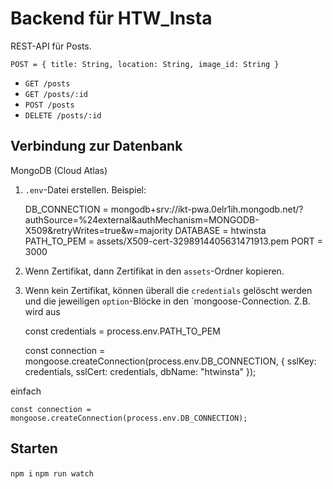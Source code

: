 # Backend für HTW_Insta

REST-API für Posts.

`POST = {
    title: String,
    location: String,
    image_id: String
}`

- `GET /posts`
- `GET /posts/:id`
- `POST /posts`
- `DELETE /posts/:id`

## Verbindung zur Datenbank

MongoDB (Cloud Atlas)

1. `.env`-Datei erstellen. Beispiel:

    DB_CONNECTION = mongodb+srv://ikt-pwa.0elr1ih.mongodb.net/?authSource=%24external&authMechanism=MONGODB-X509&retryWrites=true&w=majority
    DATABASE = htwinsta
    PATH_TO_PEM = assets/X509-cert-3298914405631471913.pem
    PORT = 3000

2. Wenn Zertifikat, dann Zertifikat in den `assets`-Ordner kopieren.

3. Wenn kein Zertifikat, können überall die `credentials` gelöscht werden und die jeweiligen `option`-Blöcke in den `mongoose-Connection. Z.B. wird aus

    const credentials = process.env.PATH_TO_PEM

    const connection = mongoose.createConnection(process.env.DB_CONNECTION, {
        sslKey: credentials,
        sslCert: credentials,
        dbName: "htwinsta" });

einfach

    const connection = mongoose.createConnection(process.env.DB_CONNECTION);

## Starten

`npm i`
`npm run watch`

